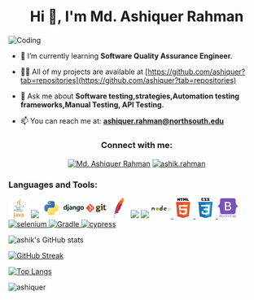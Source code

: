 <h1 align="center">Hi 👋, I'm Md. Ashiquer Rahman</h1>

   <img align="center" alt="Coding" width="270" src="https://miro.medium.com/max/1400/1*4fNBO_UDYEVxM0E5T2FyJQ.gif">

- 🌱 I’m currently learning **Software Quality Assurance Engineer.**

- 👨‍💻 All of my projects are available at [https://github.com/ashiquer?tab=repositories](https://github.com/ashiquer?tab=repositories)

- 💬 Ask me about **Software testing,strategies,Automation testing frameworks,Manual Testing, API Testing.**

- 📫 You can reach me at: **ashiquer.rahman@northsouth.edu**

<h3 align="center">Connect with me:</h3>
<p align="center">
<a href="https://www.linkedin.com/in/md-ashiquer-rahman-247951212" target="blank"><img align="center" src="https://raw.githubusercontent.com/rahuldkjain/github-profile-readme-generator/master/src/images/icons/Social/linked-in-alt.svg" alt="Md. Ashiquer Rahman" height="30" width="40" /></a>
<a href="https://www.facebook.com/ashik.rahman.5680" target="blank"><img align="center" src="https://raw.githubusercontent.com/rahuldkjain/github-profile-readme-generator/master/src/images/icons/Social/facebook.svg" alt="ashik.rahman" height="30" width="40" /></a>
</p>

<h3 align="left">Languages and Tools:</h3>
<p align="left">
  <code><img height="40" src="https://raw.githubusercontent.com/github/explore/80688e429a7d4ef2fca1e82350fe8e3517d3494d/topics/java/java.png"></code>
  <code><img height="40" src="https://user-images.githubusercontent.com/48891202/135019836-4eb0b434-0b0d-42b0-b359-96077cbb71bf.png"></code>
  <code><img height="40" src="https://raw.githubusercontent.com/github/explore/80688e429a7d4ef2fca1e82350fe8e3517d3494d/topics/python/python.png"></code>
  <code><img height="40" src="https://raw.githubusercontent.com/github/explore/80688e429a7d4ef2fca1e82350fe8e3517d3494d/topics/django/django.png"></code>
  <code><img height="40" src="https://raw.githubusercontent.com/github/explore/80688e429a7d4ef2fca1e82350fe8e3517d3494d/topics/git/git.png"></code>
  <code><img height="40" src="https://raw.githubusercontent.com/github/explore/80688e429a7d4ef2fca1e82350fe8e3517d3494d/topics/maven/maven.png"></code>
  <code><img height="40" src="https://user-images.githubusercontent.com/48891202/135020000-067afc86-f3e9-48ad-b9a3-2c234fa0eb9f.png"></code>
  <code><img height="40" src="https://user-images.githubusercontent.com/48891202/135020058-88e277f2-36a5-4ff7-a1ee-8ef37e2c6c58.png"></code>
   <a href="https://nodejs.org" target="_blank" rel="noreferrer"> <img src="https://raw.githubusercontent.com/devicons/devicon/master/icons/nodejs/nodejs-original-wordmark.svg" alt="nodejs" width="40" height="40"/> </a>
   <a href="https://www.w3.org/html/" target="_blank" rel="noreferrer"> <img src="https://raw.githubusercontent.com/devicons/devicon/master/icons/html5/html5-original-wordmark.svg" alt="html5" width="40" height="40"/> </a> 
   <a href="https://www.w3schools.com/css/" target="_blank" rel="noreferrer"> <img src="https://raw.githubusercontent.com/devicons/devicon/master/icons/css3/css3-original-wordmark.svg" alt="css3" width="40" height="40"/> </a>
   <a href="https://getbootstrap.com" target="_blank" rel="noreferrer"> <img src="https://raw.githubusercontent.com/devicons/devicon/master/icons/bootstrap/bootstrap-plain-wordmark.svg" alt="bootstrap" width="40" height="40"/> </a> 
   <a href="https://www.selenium.dev" target="_blank" rel="noreferrer"> <img src="https://raw.githubusercontent.com/detain/svg-logos/780f25886640cef088af994181646db2f6b1a3f8/svg/selenium-logo.svg" alt="selenium" width="40" height="40"/> </a>
   </a> <a href="https://gradle.org/" target="_blank" rel="noreferrer"> 
            <img src="https://cdn.jsdelivr.net/gh/devicons/devicon/icons/gradle/gradle-plain-wordmark.svg" alt="Gradle" width="50" height="50" />
    <a href="https://www.cypress.io" target="_blank" rel="noreferrer"> <img src="https://raw.githubusercontent.com/simple-icons/simple-icons/6e46ec1fc23b60c8fd0d2f2ff46db82e16dbd75f/icons/cypress.svg" alt="cypress" width="40" height="40"/> </a>
 </p>

  
![ashik's GitHub stats](https://github-readme-stats.vercel.app/api?username=ashiquer&theme=algolia&show_icons=true)
   
[![GitHub Streak](http://github-readme-streak-stats.herokuapp.com?user=ashiquer&theme=highcontrast)](https://git.io/streak-stats)

[![Top Langs](https://github-readme-stats.vercel.app/api/top-langs/?username=ashiquer)](https://github.com/NibrazKhan/github-readme-stats)

<p align="left"> <img src="https://komarev.com/ghpvc/?username=nibrazkhan&label=Profile%20views&color=0e75b6&style=flat" alt="ashiquer" /> </p>

